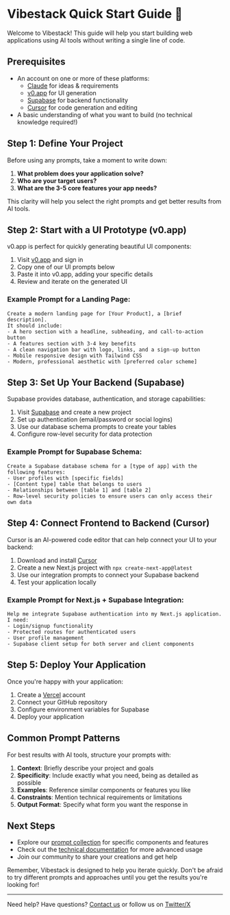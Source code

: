 # Vibestack Quick Start Guide 🚀

Welcome to Vibestack! This guide will help you start building web applications using AI tools without writing a single line of code.

## Prerequisites

- An account on one or more of these platforms:
  - [Claude](https://claude.ai) for ideas & requirements
  - [v0.app](https://v0.app) for UI generation
  - [Supabase](https://www.supabase.com) for backend functionality
  - [Cursor](https://www.cursor.com) for code generation and editing
- A basic understanding of what you want to build (no technical knowledge required!)

## Step 1: Define Your Project

Before using any prompts, take a moment to write down:

1. **What problem does your application solve?**
2. **Who are your target users?**
3. **What are the 3-5 core features your app needs?**

This clarity will help you select the right prompts and get better results from AI tools.

## Step 2: Start with a UI Prototype (v0.app)

v0.app is perfect for quickly generating beautiful UI components:

1. Visit [v0.app](https://v0.app) and sign in
2. Copy one of our UI prompts below
3. Paste it into v0.app, adding your specific details
4. Review and iterate on the generated UI

### Example Prompt for a Landing Page:

```
Create a modern landing page for [Your Product], a [brief description]. 
It should include:
- A hero section with a headline, subheading, and call-to-action button
- A features section with 3-4 key benefits
- A clean navigation bar with logo, links, and a sign-up button
- Mobile responsive design with Tailwind CSS
- Modern, professional aesthetic with [preferred color scheme]
```

## Step 3: Set Up Your Backend (Supabase)

Supabase provides database, authentication, and storage capabilities:

1. Visit [Supabase](https://www.supabase.com) and create a new project
2. Set up authentication (email/password or social logins)
3. Use our database schema prompts to create your tables
4. Configure row-level security for data protection

### Example Prompt for Supabase Schema:

```
Create a Supabase database schema for a [type of app] with the following features:
- User profiles with [specific fields]
- [Content type] table that belongs to users
- Relationships between [table 1] and [table 2]
- Row-level security policies to ensure users can only access their own data
```

## Step 4: Connect Frontend to Backend (Cursor)

Cursor is an AI-powered code editor that can help connect your UI to your backend:

1. Download and install [Cursor](https://www.cursor.com)
2. Create a new Next.js project with `npx create-next-app@latest`
3. Use our integration prompts to connect your Supabase backend
4. Test your application locally

### Example Prompt for Next.js + Supabase Integration:

```
Help me integrate Supabase authentication into my Next.js application.
I need:
- Login/signup functionality
- Protected routes for authenticated users
- User profile management
- Supabase client setup for both server and client components
```

## Step 5: Deploy Your Application

Once you're happy with your application:

1. Create a [Vercel](https://vercel.com) account
2. Connect your GitHub repository
3. Configure environment variables for Supabase
4. Deploy your application

## Common Prompt Patterns

For best results with AI tools, structure your prompts with:

1. **Context**: Briefly describe your project and goals
2. **Specificity**: Include exactly what you need, being as detailed as possible
3. **Examples**: Reference similar components or features you like
4. **Constraints**: Mention technical requirements or limitations
5. **Output Format**: Specify what form you want the response in

## Next Steps

- Explore our [prompt collection](../prompts/) for specific components and features
- Check out the [technical documentation](../docs/) for more advanced usage
- Join our community to share your creations and get help

Remember, Vibestack is designed to help you iterate quickly. Don't be afraid to try different prompts and approaches until you get the results you're looking for!

---

Need help? Have questions? [Contact us](https://www.buildadataadvantage.com) or follow us on [Twitter/X](https://twitter.com/dataadvantageai)

